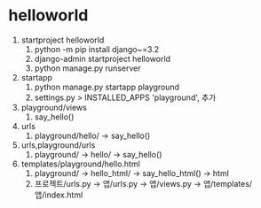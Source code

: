 # helloworld

1. startproject helloworld
    1. python -m pip install django~=3.2
    2. django-admin startproject helloworld
    3. python manage.py runserver
2. startapp
   1. python manage.py startapp playground
   2. settings.py > INSTALLED_APPS 'playground', 추가
3. playground/views
   1. say_hello()
4. urls
   1. playground/hello/ -> say_hello()
5. urls,playground/urls
   1. playground/ -> hello/ -> say_hello()
6. templates/playground/hello.html
   1. playground/ -> hello_html/ -> say_hello_html() -> html
   2. 프로젝트/urls.py -> 앱/urls.py -> 앱/views.py -> 앱/templates/앱/index.html